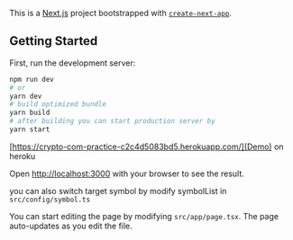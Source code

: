 This is a [Next.js](https://nextjs.org/) project bootstrapped with [`create-next-app`](https://github.com/vercel/next.js/tree/canary/packages/create-next-app).

## Getting Started

First, run the development server:

```bash
npm run dev
# or
yarn dev
# build optimized bundle
yarn build
# after building you can start production server by
yarn start
```

[https://crypto-com-practice-c2c4d5083bd5.herokuapp.com/](Demo) on heroku

Open [http://localhost:3000](http://localhost:3000) with your browser to see the result.

you can also switch target symbol by modify symbolList in `src/config/symbol.ts`

You can start editing the page by modifying `src/app/page.tsx`. The page auto-updates as you edit the file.

